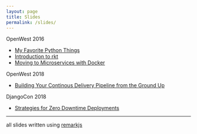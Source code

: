 ```yaml
---
layout: page
title: Slides
permalink: /slides/
---
```


OpenWest 2016

* [My Favorite Python Things](/slides/python-favorite-things.html)
* [Introduction to rkt](/slides/rkt.html)
* [Moving to Microservices with Docker](/slides/microservices.html)

OpenWest 2018

* [Building Your Continous Delivery Pipeline from the Ground Up](/slides/building-cd-pipeline.html)

DjangoCon 2018

* [Strategies for Zero Downtime Deployments](/sides/zero-downtime-deployments.html)

----
all slides written using [remarkjs](https://github.com/gnab/remark)
